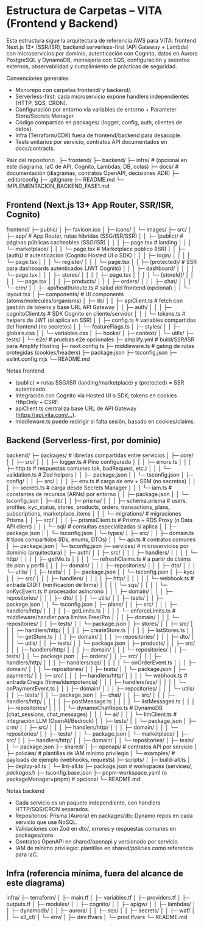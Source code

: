 # Estructura de Carpetas – VITA (Frontend y Backend)
Esta estructura sigue la arquitectura de referencia AWS para VITA: frontend Next.js 13+ (SSR/ISR), backend serverless-first (API Gateway + Lambda) con microservicios por dominio, autenticación con Cognito, datos en Aurora PostgreSQL y DynamoDB, mensajería con SQS, configuración y secretos externos, observabilidad y cumplimiento de prácticas de seguridad.

Convenciones generales
- Monorepo con carpetas frontend/ y backend/.
- Serverless-first: cada microservicio expone handlers independientes (HTTP, SQS, CRON).
- Configuración por entorno vía variables de entorno + Parameter Store/Secrets Manager.
- Código compartido en packages/ (logger, config, auth, clientes de datos).
- Infra (Terraform/CDK) fuera de frontend/backend para desacople.
- Tests unitarios por servicio, contratos API documentados en docs/contracts.

Raíz del repositorio
.
├─ frontend/
├─ backend/
├─ infra/                # (opcional en este diagrama; IaC de API, Cognito, Lambdas, DB, colas)
├─ docs/                 # documentación (diagramas, contratos OpenAPI, decisiones ADR)
├─ .editorconfig
├─ .gitignore
├─ README.md
└─ IMPLEMENTACION_BACKEND_FASE1.md


## Frontend (Next.js 13+ App Router, SSR/ISR, Cognito)
frontend/
├─ public/
│  ├─ favicon.ico
│  ├─ icons/
│  └─ images/
├─ src/
│  ├─ app/                         # App Router, rutas híbridas (SSG/ISR/SSR)
│  │  ├─ (public)/                 # páginas públicas cacheables (SSG/ISR)
│  │  │  ├─ page.tsx               # landing
│  │  │  └─ marketplace/
│  │  │     └─ page.tsx            # Marketplace público (ISR)
│  │  ├─ (auth)/                   # autenticación (Cognito Hosted UI o SDK)
│  │  │  ├─ login/
│  │  │  │  └─ page.tsx
│  │  │  └─ register/
│  │  │     └─ page.tsx
│  │  ├─ (protected)/              # SSR para dashboards autenticados (JWT Cognito)
│  │  │  ├─ dashboard/
│  │  │  │  └─ page.tsx
│  │  │  ├─ stores/
│  │  │  │  ├─ page.tsx
│  │  │  │  └─ [storeId]/
│  │  │  │     └─ page.tsx
│  │  │  ├─ products/
│  │  │  ├─ orders/
│  │  │  ├─ chat/
│  │  │  └─ crm/
│  │  ├─ api/health/route.ts       # salud del frontend (opcional)
│  │  └─ layout.tsx
│  ├─ components/                   # UI components (atoms/molecules/organisms)
│  ├─ lib/
│  │  ├─ apiClient.ts               # fetch con gestión de tokens y base URL API Gateway
│  │  ├─ auth/
│  │  │  ├─ cognitoClient.ts       # SDK Cognito en cliente/servidor
│  │  │  └─ tokens.ts              # helpers de JWT (si aplica en SSR)
│  │  ├─ config.ts                 # variables compartidas del frontend (no secretos)
│  │  └─ featureFlags.ts
│  ├─ styles/
│  │  ├─ globals.css
│  │  └─ variables.css
│  ├─ hooks/
│  ├─ context/
│  └─ utils/
├─ tests/
│  └─ e2e/                         # pruebas e2e opcionales
├─ amplify.yml                     # build/SSR/ISR para Amplify Hosting
├─ next.config.ts
├─ middleware.ts                   # gating de rutas protegidas (cookies/headers)
├─ package.json
├─ tsconfig.json
├─ eslint.config.mjs
└─ README.md

Notas frontend
- (public) = rutas SSG/ISR (landing/marketplace) y (protected) = SSR autenticado.
- Integración con Cognito via Hosted UI o SDK; tokens en cookies HttpOnly + CSRF.
- apiClient.ts centraliza base URL de API Gateway (https://api.vita.com/…).
- middleware.ts puede redirigir si falta sesión, basado en cookies/claims.


## Backend (Serverless-first, por dominio)
backend/
├─ packages/                       # librerías compartidas entre servicios
│  ├─ core/
│  │  ├─ src/
│  │  │  ├─ logger.ts              # Pino configurado
│  │  │  ├─ errors.ts
│  │  │  ├─ http.ts                # respuestas comunes (ok, badRequest, etc.)
│  │  │  └─ validation.ts          # Zod helpers
│  │  ├─ package.json
│  │  └─ tsconfig.json
│  ├─ config/
│  │  ├─ src/
│  │  │  ├─ env.ts                 # carga de env + SSM (no secretos)
│  │  │  ├─ secrets.ts             # carga desde Secrets Manager
│  │  │  └─ iam.ts                 # constantes de recursos (ARNs) por entorno
│  │  ├─ package.json
│  │  └─ tsconfig.json
│  ├─ db/
│  │  ├─ prisma/
│  │  │  ├─ schema.prisma          # users, profiles, kyc_status, stores, products, orders, transactions, plans, subscriptions, marketplace_items
│  │  │  └─ migrations/            # migraciones Prisma
│  │  ├─ src/
│  │  │  ├─ prismaClient.ts        # Prisma + RDS Proxy (o Data API client)
│  │  │  └─ sql/                   # consultas especializadas si aplica
│  │  ├─ package.json
│  │  └─ tsconfig.json
│  └─ types/
│     ├─ src/
│     │  ├─ domain.ts              # tipos compartidos (IDs, enums, DTOs)
│     │  └─ api.ts                 # contratos comunes
│     ├─ package.json
│     └─ tsconfig.json
├─ services/                       # microservicios por dominio (arquitectura)
│  ├─ auth/
│  │  ├─ src/
│  │  │  ├─ handlers/
│  │  │  │  └─ http/
│  │  │  │     ├─ getMe.ts
│  │  │  │     └─ refreshClaims.ts # a partir de claims de plan y perfil
│  │  │  ├─ domain/
│  │  │  ├─ repositories/
│  │  │  ├─ dto/
│  │  │  └─ utils/
│  │  ├─ tests/
│  │  ├─ package.json
│  │  └─ tsconfig.json
│  ├─ kyc/
│  │  ├─ src/
│  │  │  ├─ handlers/
│  │  │  │  ├─ http/
│  │  │  │  │  └─ webhook.ts       # entrada DIDIT (verificación de firma)
│  │  │  │  └─ sqs/
│  │  │  │     └─ onKycEvent.ts    # procesador asíncrono
│  │  │  ├─ domain/
│  │  │  ├─ repositories/
│  │  │  ├─ dto/
│  │  │  └─ utils/
│  │  ├─ tests/
│  │  ├─ package.json
│  │  └─ tsconfig.json
│  ├─ plans/
│  │  ├─ src/
│  │  │  ├─ handlers/http/
│  │  │  │  ├─ getLimits.ts
│  │  │  │  └─ enforceLimits.ts    # middleware/handler para límites Free/Pro
│  │  │  ├─ domain/
│  │  │  └─ repositories/
│  │  ├─ tests/
│  │  └─ package.json
│  ├─ stores/
│  │  ├─ src/
│  │  │  ├─ handlers/http/
│  │  │  │  ├─ createStore.ts
│  │  │  │  ├─ listStores.ts
│  │  │  │  └─ getStore.ts
│  │  │  ├─ domain/
│  │  │  ├─ repositories/
│  │  │  ├─ dto/
│  │  │  └─ utils/
│  │  ├─ tests/
│  │  └─ package.json
│  ├─ products/
│  │  ├─ src/
│  │  │  ├─ handlers/http/
│  │  │  ├─ domain/
│  │  │  └─ repositories/
│  │  ├─ tests/
│  │  └─ package.json
│  ├─ orders/
│  │  ├─ src/
│  │  │  ├─ handlers/http/
│  │  │  ├─ handlers/sqs/
│  │  │  │  └─ onOrderEvent.ts
│  │  │  ├─ domain/
│  │  │  └─ repositories/
│  │  ├─ tests/
│  │  └─ package.json
│  ├─ payments/
│  │  ├─ src/
│  │  │  ├─ handlers/http/
│  │  │  │  └─ webhook.ts          # entrada Cregis (firma/idempotencia)
│  │  │  ├─ handlers/sqs/
│  │  │  │  └─ onPaymentEvent.ts
│  │  │  ├─ domain/
│  │  │  ├─ repositories/
│  │  │  └─ utils/
│  │  ├─ tests/
│  │  └─ package.json
│  ├─ chat/
│  │  ├─ src/
│  │  │  ├─ handlers/http/
│  │  │  │  ├─ postMessage.ts
│  │  │  │  └─ listMessages.ts
│  │  │  ├─ repositories/
│  │  │  │  └─ dynamoChatRepo.ts   # DynamoDB (chat_sessions, chat_messages)
│  │  │  └─ ai/
│  │  │     └─ llmClient.ts        # integración LLM (OpenAI/Bedrock)
│  │  ├─ tests/
│  │  └─ package.json
│  ├─ crm/
│  │  ├─ src/
│  │  │  ├─ handlers/http/
│  │  │  ├─ domain/
│  │  │  └─ repositories/
│  │  ├─ tests/
│  │  └─ package.json
│  └─ marketplace/
│     ├─ src/
│     │  ├─ handlers/http/
│     │  ├─ domain/
│     │  └─ repositories/
│     ├─ tests/
│     └─ package.json
├─ shared/
│  ├─ openapi/                      # contratos API por servicio
│  ├─ policies/                     # plantillas de IAM mínimo privilegio
│  └─ examples/                     # payloads de ejemplo (webhooks, requests)
├─ scripts/
│  ├─ build-all.ts
│  ├─ deploy-all.ts
│  └─ lint-all.ts
├─ package.json                     # workspaces (services/*, packages/*)
├─ tsconfig.base.json
├─ pnpm-workspace.yaml (o packageManager=pnpm)  # opcional
└─ README.md

Notas backend
- Cada servicio es un paquete independiente, con handlers HTTP/SQS/CRON separados.
- Repositorios: Prisma (Aurora) en packages/db; Dynamo repos en cada servicio que use NoSQL.
- Validaciones con Zod en dto/, errores y respuestas comunes en packages/core.
- Contratos OpenAPI en shared/openapi y versionado por servicio.
- IAM de mínimo privilegio: plantillas en shared/policies como referencia para IaC.


## Infra (referencia mínima, fuera del alcance de este diagrama)
infra/
├─ terraform/
│  ├─ main.tf
│  ├─ variables.tf
│  ├─ providers.tf
│  ├─ outputs.tf
│  ├─ modules/
│  │  ├─ cognito/
│  │  ├─ apigw/
│  │  ├─ lambdas/
│  │  ├─ dynamodb/
│  │  ├─ aurora/
│  │  ├─ sqs/
│  │  ├─ secrets/
│  │  ├─ waf/
│  │  └─ s3_cf/
│  └─ env/
│     ├─ dev.tfvars
│     └─ prod.tfvars
└─ README.md
